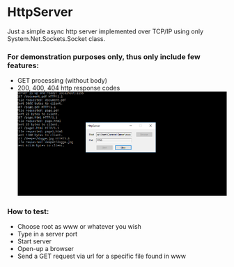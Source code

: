 # HttpServer
Just a simple async http server implemented over TCP/IP using only System.Net.Sockets.Socket class.

### For demonstration purposes only, thus only include few features:
- GET processing (without body)
- 200, 400, 404 http response codes
![](https://github.com/Rendojack/HttpServer/blob/master/pic.png)

### How to test:
- Choose root as www or whatever you wish
- Type in a server port
- Start server
- Open-up a browser
- Send a GET request via url for a specific file found in www

